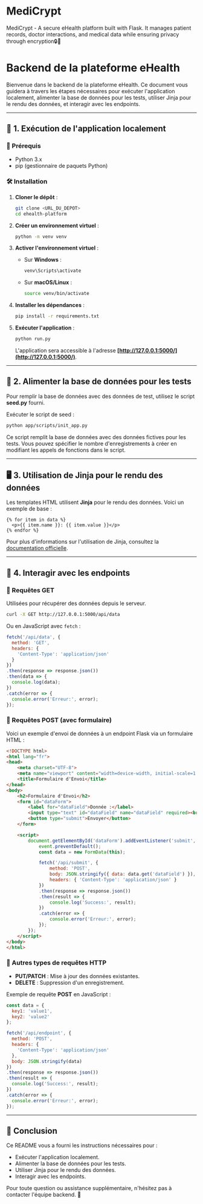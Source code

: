 # MediCrypt
MediCrypt - A secure eHealth platform built with Flask. It manages patient records, doctor interactions, and medical data while ensuring privacy through encryption🔒💉

# Backend de la plateforme eHealth

Bienvenue dans le backend de la plateforme eHealth. Ce document vous guidera à travers les étapes nécessaires pour exécuter l'application localement, alimenter la base de données pour les tests, utiliser Jinja pour le rendu des données, et interagir avec les endpoints.

---

## 🚀 1. Exécution de l'application localement

### 📌 Prérequis

- Python 3.x
- pip (gestionnaire de paquets Python)

### 🛠️ Installation

1. **Cloner le dépôt** :
   ```bash
   git clone <URL_DU_DEPOT>
   cd ehealth-platform
   ```

2. **Créer un environnement virtuel** :
   ```bash
   python -m venv venv
   ```

3. **Activer l'environnement virtuel** :

   - Sur **Windows** :
     ```bash
     venv\Scripts\activate
     ```
   - Sur **macOS/Linux** :
     ```bash
     source venv/bin/activate
     ```

4. **Installer les dépendances** :
   ```bash
   pip install -r requirements.txt
   ```

5. **Exécuter l'application** :
   ```bash
   python run.py
   ```
   L'application sera accessible à l'adresse **[http://127.0.0.1:5000/](http://127.0.0.1:5000/)**.

---

## 📂 2. Alimenter la base de données pour les tests

Pour remplir la base de données avec des données de test, utilisez le script **seed.py** fourni.

Exécuter le script de seed :

```bash
python app/scripts/init_app.py
```

Ce script remplit la base de données avec des données fictives pour les tests. Vous pouvez spécifier le nombre d'enregistrements à créer en modifiant les appels de fonctions dans le script.

---

## 🖥️ 3. Utilisation de Jinja pour le rendu des données

Les templates HTML utilisent **Jinja** pour le rendu des données. Voici un exemple de base :

```jinja2
{% for item in data %}
  <p>{{ item.name }}: {{ item.value }}</p>
{% endfor %}
```

Pour plus d'informations sur l'utilisation de Jinja, consultez la [documentation officielle](https://jinja.palletsprojects.com/).

---

## 🔗 4. Interagir avec les endpoints

### 📌 Requêtes GET
Utilisées pour récupérer des données depuis le serveur.

```bash
curl -X GET http://127.0.0.1:5000/api/data
```

Ou en JavaScript avec `fetch` :

```javascript
fetch('/api/data', {
  method: 'GET',
  headers: {
    'Content-Type': 'application/json'
  }
})
.then(response => response.json())
.then(data => {
  console.log(data);
})
.catch(error => {
  console.error('Erreur:', error);
});
```

### 📌 Requêtes POST (avec formulaire)
Voici un exemple d'envoi de données à un endpoint Flask via un formulaire HTML :

```html
<!DOCTYPE html>
<html lang="fr">
<head>
    <meta charset="UTF-8">
    <meta name="viewport" content="width=device-width, initial-scale=1.0">
    <title>Formulaire d'Envoi</title>
</head>
<body>
    <h2>Formulaire d'Envoi</h2>
    <form id="dataForm">
        <label for="dataField">Donnée :</label>
        <input type="text" id="dataField" name="dataField" required><br>
        <button type="submit">Envoyer</button>
    </form>

    <script>
        document.getElementById('dataForm').addEventListener('submit', function(event) {
            event.preventDefault();
            const data = new FormData(this);

            fetch('/api/submit', {
                method: 'POST',
                body: JSON.stringify({ data: data.get('dataField') }),
                headers: { 'Content-Type': 'application/json' }
            })
            .then(response => response.json())
            .then(result => {
                console.log('Success:', result);
            })
            .catch(error => {
                console.error('Erreur:', error);
            });
        });
    </script>
</body>
</html>
```

### 📌 Autres types de requêtes HTTP
- **PUT/PATCH** : Mise à jour des données existantes.
- **DELETE** : Suppression d'un enregistrement.

Exemple de requête **POST** en JavaScript :

```javascript
const data = {
  key1: 'value1',
  key2: 'value2'
};

fetch('/api/endpoint', {
  method: 'POST',
  headers: {
    'Content-Type': 'application/json'
  },
  body: JSON.stringify(data)
})
.then(response => response.json())
.then(result => {
  console.log('Success:', result);
})
.catch(error => {
  console.error('Erreur:', error);
});
```

---

## 📌 Conclusion

Ce README vous a fourni les instructions nécessaires pour :
- Exécuter l'application localement.
- Alimenter la base de données pour les tests.
- Utiliser Jinja pour le rendu des données.
- Interagir avec les endpoints.

Pour toute question ou assistance supplémentaire, n'hésitez pas à contacter l'équipe backend. 🚀

